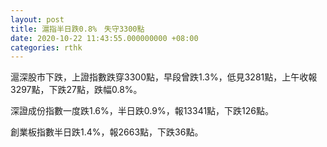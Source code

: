 ```yaml
---
layout: post
title: 滬指半日跌0.8%　失守3300點
date: 2020-10-22 11:43:55.000000000 +08:00
categories: rthk
---
```


滬深股市下跌，上證指數跌穿3300點，早段曾跌1.3%，低見3281點，上午收報3297點，下跌27點，跌幅0.8%。

深證成份指數一度跌1.6%，半日跌0.9%，報13341點，下跌126點。

創業板指數半日跌1.4%，報2663點，下跌36點。
